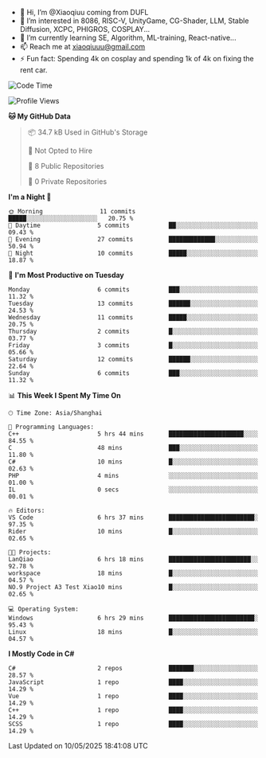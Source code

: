 - 👋 Hi, I’m @Xiaoqiuu coming from DUFL
- 👀 I’m interested in 8086, RISC-V, UnityGame, CG-Shader, LLM, Stable Diffusion, XCPC, PHIGROS, COSPLAY...
- 🌱 I’m currently learning SE, Algorithm, ML-training, React-native...
- 📫 Reach me at xiaoqiuuu@gmail.com
- ⚡ Fun fact: Spending 4k on cosplay and spending 1k of 4k on fixing the rent car.

<!---
Xiaoqiuu/Xiaoqiuu is a ✨ special ✨ repository because its `README.md` (this file) appears on your GitHub profile.
You can click the Preview link to take a look at your changes.
--->
<!---
[![Xiaoqiuu's GitHub stats](https://github-readme-stats.vercel.app/api?username=Xiaoqiuu)](https://github.com/anuraghazra/github-readme-stats)
--->

<!--START_SECTION:waka-->
![Code Time](http://img.shields.io/badge/Code%20Time-30%20hrs%201%20min-blue)

![Profile Views](http://img.shields.io/badge/Profile%20Views-0-blue)

**🐱 My GitHub Data** 

> 📦 34.7 kB Used in GitHub's Storage 
 > 
> 🚫 Not Opted to Hire
 > 
> 📜 8 Public Repositories 
 > 
> 🔑 0 Private Repositories 
 > 
**I'm a Night 🦉** 

```text
🌞 Morning                11 commits          █████░░░░░░░░░░░░░░░░░░░░   20.75 % 
🌆 Daytime                5 commits           ██░░░░░░░░░░░░░░░░░░░░░░░   09.43 % 
🌃 Evening                27 commits          █████████████░░░░░░░░░░░░   50.94 % 
🌙 Night                  10 commits          █████░░░░░░░░░░░░░░░░░░░░   18.87 % 
```
📅 **I'm Most Productive on Tuesday** 

```text
Monday                   6 commits           ███░░░░░░░░░░░░░░░░░░░░░░   11.32 % 
Tuesday                  13 commits          ██████░░░░░░░░░░░░░░░░░░░   24.53 % 
Wednesday                11 commits          █████░░░░░░░░░░░░░░░░░░░░   20.75 % 
Thursday                 2 commits           █░░░░░░░░░░░░░░░░░░░░░░░░   03.77 % 
Friday                   3 commits           █░░░░░░░░░░░░░░░░░░░░░░░░   05.66 % 
Saturday                 12 commits          ██████░░░░░░░░░░░░░░░░░░░   22.64 % 
Sunday                   6 commits           ███░░░░░░░░░░░░░░░░░░░░░░   11.32 % 
```


📊 **This Week I Spent My Time On** 

```text
🕑︎ Time Zone: Asia/Shanghai

💬 Programming Languages: 
C++                      5 hrs 44 mins       █████████████████████░░░░   84.55 % 
C                        48 mins             ███░░░░░░░░░░░░░░░░░░░░░░   11.80 % 
C#                       10 mins             █░░░░░░░░░░░░░░░░░░░░░░░░   02.63 % 
PHP                      4 mins              ░░░░░░░░░░░░░░░░░░░░░░░░░   01.00 % 
IL                       0 secs              ░░░░░░░░░░░░░░░░░░░░░░░░░   00.01 % 

🔥 Editors: 
VS Code                  6 hrs 37 mins       ████████████████████████░   97.35 % 
Rider                    10 mins             █░░░░░░░░░░░░░░░░░░░░░░░░   02.65 % 

🐱‍💻 Projects: 
LanQiao                  6 hrs 18 mins       ███████████████████████░░   92.78 % 
workspace                18 mins             █░░░░░░░░░░░░░░░░░░░░░░░░   04.57 % 
NO.9 Project A3 Test Xiao10 mins             █░░░░░░░░░░░░░░░░░░░░░░░░   02.65 % 

💻 Operating System: 
Windows                  6 hrs 29 mins       ████████████████████████░   95.43 % 
Linux                    18 mins             █░░░░░░░░░░░░░░░░░░░░░░░░   04.57 % 
```

**I Mostly Code in C#** 

```text
C#                       2 repos             ███████░░░░░░░░░░░░░░░░░░   28.57 % 
JavaScript               1 repo              ████░░░░░░░░░░░░░░░░░░░░░   14.29 % 
Vue                      1 repo              ████░░░░░░░░░░░░░░░░░░░░░   14.29 % 
C++                      1 repo              ████░░░░░░░░░░░░░░░░░░░░░   14.29 % 
SCSS                     1 repo              ████░░░░░░░░░░░░░░░░░░░░░   14.29 % 
```




 Last Updated on 10/05/2025 18:41:08 UTC
<!--END_SECTION:waka-->
